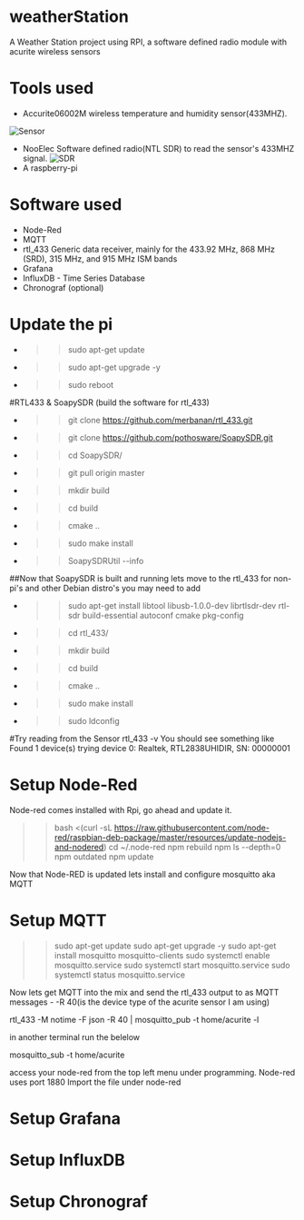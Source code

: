 # weatherStation
A Weather Station project using RPI, a software defined radio module with acurite wireless sensors

# Tools used

- Accurite06002M wireless temperature and humidity sensor(433MHZ).

![Sensor](https://github.com/danimajdalani/weatherStation/blob/master/img/sensor.png)
- NooElec Software defined radio(NTL SDR) to read the sensor's 433MHZ signal.
![SDR](https://github.com/danimajdalani/weatherStation/blob/master/img/sdr.png)
- A raspberry-pi

# Software used
- Node-Red
- MQTT	
- rtl_433 Generic data receiver, mainly for the 433.92 MHz, 868 MHz (SRD), 315 MHz, and 915 MHz ISM bands	
- Grafana
- InfluxDB - Time Series Database
- Chronograf (optional)

# Update the pi
- >>sudo apt-get update
- >>sudo apt-get upgrade -y
- >>sudo reboot

#RTL433 & SoapySDR (build the software for rtl_433)

- >>git clone https://github.com/merbanan/rtl_433.git
- >>git clone https://github.com/pothosware/SoapySDR.git
- >>cd SoapySDR/
- >>git pull origin master
- >>mkdir build
- >>cd build
- >>cmake ..
- >>sudo make install
- >>SoapySDRUtil --info

##Now that SoapySDR is built and running lets move to the rtl_433 for non-pi's and other Debian distro's you may need to add
- >>sudo apt-get install libtool libusb-1.0.0-dev librtlsdr-dev rtl-sdr build-essential autoconf cmake pkg-config
- >>cd rtl_433/
- >>mkdir build
- >>cd build
- >>cmake ..
- >>sudo make install
- >>sudo ldconfig

#Try reading from the Sensor
rtl_433 -v
You should see something like 
Found 1 device(s)
trying device  0:  Realtek, RTL2838UHIDIR, SN: 00000001

# Setup Node-Red
Node-red comes installed with Rpi, go ahead and update it.

>>bash <(curl -sL https://raw.githubusercontent.com/node-red/raspbian-deb-package/master/resources/update-nodejs-and-nodered)
>>cd ~/.node-red
>>npm rebuild
>>npm ls --depth=0
>>npm outdated
>>npm update

Now that Node-RED is updated lets install and configure mosquitto aka MQTT

# Setup MQTT

>>sudo apt-get update
>>sudo apt-get upgrade -y
>>sudo apt-get install mosquitto mosquitto-clients
>>sudo systemctl enable mosquitto.service
>>sudo systemctl start mosquitto.service
>>sudo systemctl status mosquitto.service

Now lets get MQTT into the mix and send the rtl_433 output to as MQTT messages - -R 40(is the device type of the acurite sensor I am using)

rtl_433 -M notime -F json -R 40 | mosquitto_pub -t home/acurite -l

in another terminal run the belelow

mosquitto_sub -t home/acurite

access your node-red from the top left menu under programming.
Node-red uses port 1880
Import the file under node-red
# Setup Grafana
# Setup InfluxDB
# Setup Chronograf
